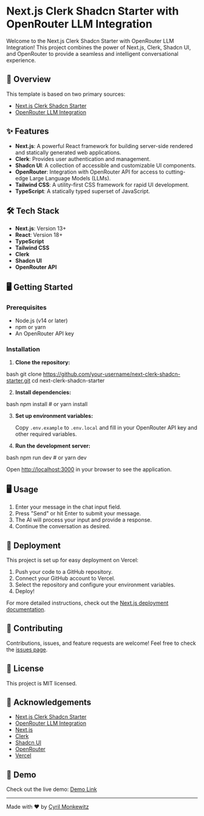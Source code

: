# Next.js Clerk Shadcn Starter with OpenRouter LLM Integration

Welcome to the Next.js Clerk Shadcn Starter with OpenRouter LLM Integration! This project combines the power of Next.js, Clerk, Shadcn UI, and OpenRouter to provide a seamless and intelligent conversational experience.

## 🚀 Overview

This template is based on two primary sources:
- [Next.js Clerk Shadcn Starter](https://github.com/xleron/next-clerk-shadcn-starter)
- [OpenRouter LLM Integration](https://github.com/sherrybabe1978/openrouter-llm-integration)

## ✨ Features

- **Next.js**: A powerful React framework for building server-side rendered and statically generated web applications.
- **Clerk**: Provides user authentication and management.
- **Shadcn UI**: A collection of accessible and customizable UI components.
- **OpenRouter**: Integration with OpenRouter API for access to cutting-edge Large Language Models (LLMs).
- **Tailwind CSS**: A utility-first CSS framework for rapid UI development.
- **TypeScript**: A statically typed superset of JavaScript.

## 🛠️ Tech Stack

- **Next.js**: Version 13+
- **React**: Version 18+
- **TypeScript**
- **Tailwind CSS**
- **Clerk**
- **Shadcn UI**
- **OpenRouter API**

## 🖥️ Getting Started

### Prerequisites

- Node.js (v14 or later)
- npm or yarn
- An OpenRouter API key

### Installation

1. **Clone the repository:**


bash git clone https://github.com/your-username/next-clerk-shadcn-starter.git cd next-clerk-shadcn-starter

2. **Install dependencies:**


bash npm install # or yarn install

3. **Set up environment variables:**

    Copy `.env.example` to `.env.local` and fill in your OpenRouter API key and other required variables.

4. **Run the development server:**


bash npm run dev # or yarn dev

Open [http://localhost:3000](http://localhost:3000) in your browser to see the application.

## 🖥️ Usage

1. Enter your message in the chat input field.
2. Press "Send" or hit Enter to submit your message.
3. The AI will process your input and provide a response.
4. Continue the conversation as desired.

## 🚀 Deployment

This project is set up for easy deployment on Vercel:

1. Push your code to a GitHub repository.
2. Connect your GitHub account to Vercel.
3. Select the repository and configure your environment variables.
4. Deploy!

For more detailed instructions, check out the [Next.js deployment documentation](https://nextjs.org/docs/deployment).

## 🤝 Contributing

Contributions, issues, and feature requests are welcome! Feel free to check the [issues page](https://github.com/your-username/next-clerk-shadcn-starter/issues).

## 📝 License

This project is MIT licensed.

## 🙏 Acknowledgements

- [Next.js Clerk Shadcn Starter](https://github.com/xleron/next-clerk-shadcn-starter)
- [OpenRouter LLM Integration](https://github.com/sherrybabe1978/openrouter-llm-integration)
- [Next.js](https://nextjs.org/)
- [Clerk](https://clerk.dev/)
- [Shadcn UI](https://shadcn.dev/)
- [OpenRouter](https://openrouter.ai/)
- [Vercel](https://vercel.com/)

## 📄 Demo

Check out the live demo: [Demo Link](https://next-clerk-template.vercel.app)

---

Made with ❤️ by [Cyril Monkewitz](https://cyrilmonkewitz.com)